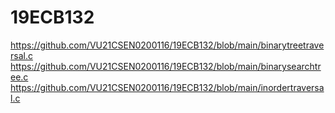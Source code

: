 # 19ECB132
https://github.com/VU21CSEN0200116/19ECB132/blob/main/binarytreetraversal.c
https://github.com/VU21CSEN0200116/19ECB132/blob/main/binarysearchtree.c
https://github.com/VU21CSEN0200116/19ECB132/blob/main/inordertraversal.c
